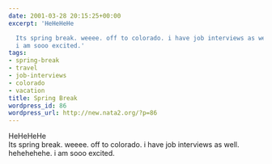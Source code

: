 ```yaml
---
date: 2001-03-28 20:15:25+00:00
excerpt: 'HeHeHeHe

  Its spring break. weeee. off to colorado. i have job interviews as well. hehehehehe.
  i am sooo excited.'
tags:
- spring-break
- travel
- job-interviews
- colorado
- vacation
title: Spring Break
wordpress_id: 86
wordpress_url: http://new.nata2.org/?p=86
---
```


HeHeHeHe<br>
Its spring break. weeee. off to colorado. i have job interviews as well. hehehehehe. i am sooo excited.
